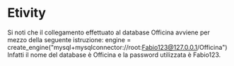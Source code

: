 # Etivity
Si noti che il collegamento effettuato al database Officina avviene per mezzo della seguente istruzione: 
engine = create_engine("mysql+mysqlconnector://root:Fabio123@127.0.0.1/Officina")
Infatti il nome del database è Officina e la password utilizzata è Fabio123.

